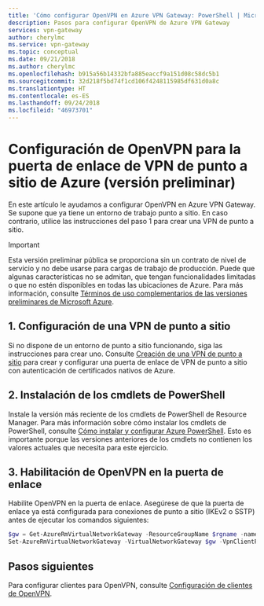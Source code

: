 ```yaml
---
title: 'Cómo configurar OpenVPN en Azure VPN Gateway: PowerShell | Microsoft Docs'
description: Pasos para configurar OpenVPN de Azure VPN Gateway
services: vpn-gateway
author: cherylmc
ms.service: vpn-gateway
ms.topic: conceptual
ms.date: 09/21/2018
ms.author: cherylmc
ms.openlocfilehash: b915a56b14332bfa885eaccf9a151d08c58dc5b1
ms.sourcegitcommit: 32d218f5bd74f1cd106f4248115985df631d0a8c
ms.translationtype: HT
ms.contentlocale: es-ES
ms.lasthandoff: 09/24/2018
ms.locfileid: "46973701"
---
```

# <a name="configure-openvpn-for-azure-point-to-site-vpn-gateway-preview"></a>Configuración de OpenVPN para la puerta de enlace de VPN de punto a sitio de Azure (versión preliminar)

En este artículo le ayudamos a configurar OpenVPN en Azure VPN Gateway. Se supone que ya tiene un entorno de trabajo punto a sitio. En caso contrario, utilice las instrucciones del paso 1 para crear una VPN de punto a sitio.

> [!IMPORTANT]
> Esta versión preliminar pública se proporciona sin un contrato de nivel de servicio y no debe usarse para cargas de trabajo de producción. Puede que algunas características no se admitan, que tengan funcionalidades limitadas o que no estén disponibles en todas las ubicaciones de Azure. Para más información, consulte [Términos de uso complementarios de las versiones preliminares de Microsoft Azure](https://azure.microsoft.com/support/legal/preview-supplemental-terms/).
>

## <a name="vnet"></a>1. Configuración de una VPN de punto a sitio

Si no dispone de un entorno de punto a sitio funcionando, siga las instrucciones para crear uno. Consulte [Creación de una VPN de punto a sitio](vpn-gateway-howto-point-to-site-resource-manager-portal.md) para crear y configurar una puerta de enlace de VPN de punto a sitio con autenticación de certificados nativos de Azure.

## <a name="cmdlets"></a>2. Instalación de los cmdlets de PowerShell

Instale la versión más reciente de los cmdlets de PowerShell de Resource Manager. Para más información sobre cómo instalar los cmdlets de PowerShell, consulte [Cómo instalar y configurar Azure PowerShell](/powershell/azure/overview). Esto es importante porque las versiones anteriores de los cmdlets no contienen los valores actuales que necesita para este ejercicio.

## <a name="enable"></a>3. Habilitación de OpenVPN en la puerta de enlace

Habilite OpenVPN en la puerta de enlace. Asegúrese de que la puerta de enlace ya está configurada para conexiones de punto a sitio (IKEv2 o SSTP) antes de ejecutar los comandos siguientes:

```powershell
$gw = Get-AzureRmVirtualNetworkGateway -ResourceGroupName $rgname -name $name
Set-AzureRmVirtualNetworkGateway -VirtualNetworkGateway $gw -VpnClientProtocol OpenVPN
```

## <a name="next-steps"></a>Pasos siguientes

Para configurar clientes para OpenVPN, consulte [Configuración de clientes de OpenVPN](vpn-gateway-howto-openvpn-clients.md).